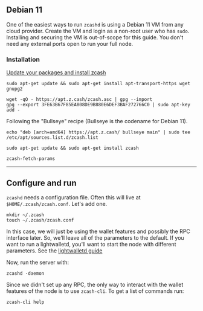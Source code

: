 ## Debian 11

One of the easiest ways to run `zcashd` is using a Debian 11 VM
from any cloud provider. Create the VM and login as a non-root user who has
`sudo`. Installing and securing the VM is out-of-scope for this guide.
You don't need any external ports open to run your full node.

### Installation

[Update your packages and install zcash](https://zcash.readthedocs.io/en/latest/rtd_pages/install_debian_bin_packages.html)

```
sudo apt-get update && sudo apt-get install apt-transport-https wget gnupg2
```

```
wget -qO - https://apt.z.cash/zcash.asc | gpg --import
gpg --export 3FE63B67F85EA808DE9B880E6DEF3BAF272766C0 | sudo apt-key add -
```

Following the "Bullseye" recipe (Bullseye is the codename for Debian 11).

```
echo "deb [arch=amd64] https://apt.z.cash/ bullseye main" | sudo tee /etc/apt/sources.list.d/zcash.list
```

```
sudo apt-get update && sudo apt-get install zcash
```

```
zcash-fetch-params
```

---

## Configure and run

`zcashd` needs a configuration file. Often this will live at
`$HOME/.zcash/zcash.conf`. Let's add one.

```
mkdir ~/.zcash
touch ~/.zcash/zcash.conf
```

In this case, we will just be using the wallet features and possibly the
RPC interface later. So, we'll leave all of the parameters to the default.
If you want to run a lightwalletd, you'll want to start the node with
different parameters.
See the [lightwalletd guide](../lightwalletd/experimental-mainnet.md)

Now, run the server with:

```
zcashd -daemon
```

Since we didn't set up any RPC,
the only way to interact with the wallet features of the node is to
use `zcash-cli`. To get a list of commands run:

```
zcash-cli help
```
